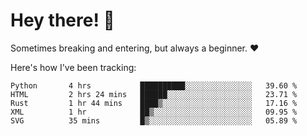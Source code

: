 # Hey there! 👋
Sometimes breaking and entering, but always a beginner. ❤️

Here's how I've been tracking:
<!--START_SECTION:waka-->

```text
Python       4 hrs           ██████████░░░░░░░░░░░░░░░   39.60 %
HTML         2 hrs 24 mins   ██████░░░░░░░░░░░░░░░░░░░   23.71 %
Rust         1 hr 44 mins    ████▒░░░░░░░░░░░░░░░░░░░░   17.16 %
XML          1 hr            ██▒░░░░░░░░░░░░░░░░░░░░░░   09.95 %
SVG          35 mins         █▒░░░░░░░░░░░░░░░░░░░░░░░   05.89 %
```

<!--END_SECTION:waka-->

